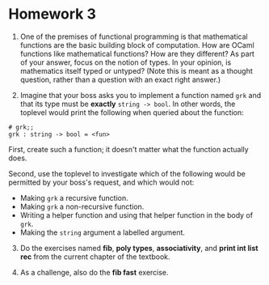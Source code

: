 # Homework 3

1. One of the premises of functional programming is that
   mathematical functions are the basic building block of computation.
   How are OCaml functions like mathematical functions?  How are they 
   different?  As part of your answer, focus on the notion of types.
   In your opinion, is mathematics itself typed or untyped?
   (Note this is meant as a thought question, rather than a question
   with an exact right answer.)
   
2. Imagine that your boss asks you to implement a function named
   `grk` and that its type must be **exactly** `string -> bool`.  In other words,
   the toplevel would print the following when queried about the function:
```
# grk;;
grk : string -> bool = <fun>
```

   First, create such a function; it doesn't matter what the function
   actually does.
      
   Second, use the toplevel to investigate which of the following would
   be permitted by your boss's request, and which would not:
   
   * Making `grk` a recursive function.
   * Making `grk` a non-recursive function.
   * Writing a helper function and using that helper function in the body of
     `grk`.
   * Making the `string` argument a labelled argument.
      
3. Do the exercises named **fib**, **poly types**, **associativity**,
   and **print int list rec** from the current chapter of the textbook.
   
4. As a challenge, also do the **fib fast** exercise.

   
